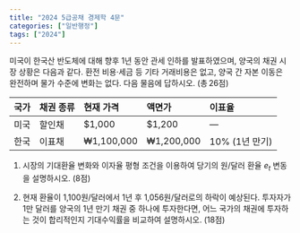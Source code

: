 ```yaml
---
title: "2024 5급공채 경제학 4문"
categories: ["일반행정"]
tags: ["2024"]
---
```


미국이 한국산 반도체에 대해 향후 1년 동안 관세 인하를 발표하였으며, 양국의 채권 시장 상황은 다음과 같다. 환전 비용·세금 등 기타 거래비용은 없고, 양국 간 자본 이동은 완전하며 물가 수준에 변화는 없다. 다음 물음에 답하시오. (총 26점)

| 국가   | 채권 종류   | 현재 가격       | 액면가          | 이표율          |
|:-------|:-----------|:---------------|:---------------|:---------------|
| 미국   | 할인채     | \$1,000         | \$1,200         | —              |
| 한국   | 이표채     | ₩1,100,000      | ₩1,200,000      | 10% (1년 만기) |

1) 시장의 기대환율 변화와 이자율 평형 조건을 이용하여 당기의 원/달러 환율 $e_t$ 변동을 설명하시오. (8점)

2) 현재 환율이 1,100원/달러에서 1년 후 1,056원/달러로의 하락이 예상된다. 투자자가 1만 달러를 양국의 1년 만기 채권 중 하나에 투자한다면, 어느 국가의 채권에 투자하는 것이 합리적인지 기대수익률을 비교하여 설명하시오. (18점)
